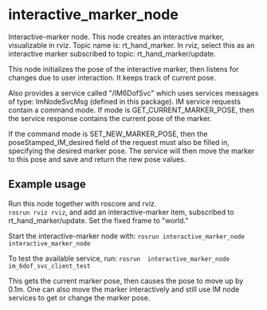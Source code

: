 # interactive_marker_node

Interactive-marker node.  This node creates an interactive marker, visualizable in rviz.
Topic name is: rt_hand_marker.  In rviz, select this as an interactive marker subscribed to
topic: rt_hand_marker/update.

This node initializes the pose of the interactive marker, then listens for changes due to 
user interaction.  It keeps track of current pose.

Also provides a service called "/IM6DofSvc" which uses services messages of type:
ImNodeSvcMsg (defined in this package).  IM service requests contain a command mode.  If mode is
GET_CURRENT_MARKER_POSE, then the service response contains the current pose of the marker.

If the command mode is SET_NEW_MARKER_POSE, then the poseStamped_IM_desired field of the
request must also be filled in, specifying the desired marker pose.  The service will then
move the marker to this pose and save and return the new pose values.

## Example usage
Run this node together with roscore and rviz.  
`rosrun rviz rviz`, and add an interactive-marker item, subscribed to rt_hand_marker/update.
Set the fixed frame to "world."  

Start the interactive-marker node with:
`rosrun interactive_marker_node interactive_marker_node` 

To test the available service, run:
`rosrun  interactive_marker_node im_6dof_svc_client_test`  

This gets the current marker pose, then causes the pose to move up by 0.1m.  One can also move the marker interactively and still use IM node services to get or change the marker pose.

    
